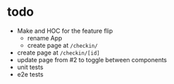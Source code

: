 # todo

- Make and HOC for the feature flip
  - rename App
  - create page at `/checkin/`
- create page at `/checkin/[id]`
- update page from #2 to toggle between components
- unit tests
- e2e tests

